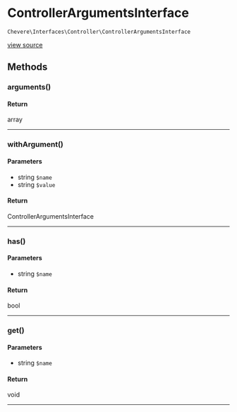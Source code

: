 # ControllerArgumentsInterface

`Chevere\Interfaces\Controller\ControllerArgumentsInterface`

[view source](https://github.com/chevere/chevere/blob/master//home/rodolfo/git/chevere/chevere/interfaces/Controller/ControllerArgumentsInterface.php)

## Methods

### arguments()

#### Return

array

---

### withArgument()

#### Parameters

- string `$name`
- string `$value`

#### Return

ControllerArgumentsInterface

---

### has()

#### Parameters

- string `$name`

#### Return

bool

---

### get()

#### Parameters

- string `$name`

#### Return

void

---

